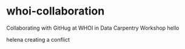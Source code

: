 # whoi-collaboration
Collaborating with GitHug at WHOI in Data Carpentry Workshop
hello

helena creating a conflict
